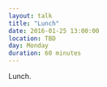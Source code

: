 ```yaml
---
layout: talk
title: "Lunch"
date: 2016-01-25 13:00:00
location: TBD
day: Monday
duration: 60 minutes
---
```


Lunch.
